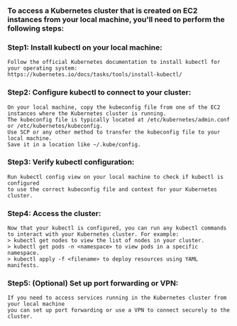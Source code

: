 ### To access a Kubernetes cluster that is created on EC2 instances from your local machine, you'll need to perform the following steps:

### Step1: Install kubectl on your local machine:
```
Follow the official Kubernetes documentation to install kubectl for your operating system: 
https://kubernetes.io/docs/tasks/tools/install-kubectl/
```
### Step2: Configure kubectl to connect to your cluster:
```
On your local machine, copy the kubeconfig file from one of the EC2 instances where the Kubernetes cluster is running. 
The kubeconfig file is typically located at /etc/kubernetes/admin.conf or /etc/kubernetes/kubeconfig.
Use SCP or any other method to transfer the kubeconfig file to your local machine. 
Save it in a location like ~/.kube/config.
```
### Step3: Verify kubectl configuration:
```
Run kubectl config view on your local machine to check if kubectl is configured
to use the correct kubeconfig file and context for your Kubernetes cluster.
```

### Step4: Access the cluster:
```
Now that your kubectl is configured, you can run any kubectl commands
to interact with your Kubernetes cluster. For example:
> kubectl get nodes to view the list of nodes in your cluster.
> kubectl get pods -n <namespace> to view pods in a specific namespace.
> kubectl apply -f <filename> to deploy resources using YAML manifests.
```

### Step5: (Optional) Set up port forwarding or VPN:
```
If you need to access services running in the Kubernetes cluster from your local machine
you can set up port forwarding or use a VPN to connect securely to the cluster.
```